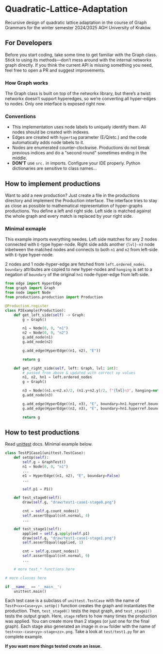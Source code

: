 # Quadratic-Lattice-Adaptation
Recursive design of quadratic lattice adaptation in the course of Graph Grammars for
the winter semester 2024/2025 AGH University of Kraków.

## For Developers

Before you start coding, take some time to get familiar with the Graph class.
Stick to using its methods—don’t mess around with the internal networkx graph
directly. If you think the current API is missing something you need, feel free
to open a PR and suggest improvements.

### How Graph works

The Graph class is built on top of the networkx library, but there’s a twist: networkx
doesn’t support hyperedges, so we’re converting all hyper-edges to nodes. Only one interface
is exposed right now.

### Conventions
- This implementation uses node labels to uniquely identify them. All nodes should be
  created with indexes.
- Edges are created with `hypertag` parameter (E/Q/etc.) and the code automatically adds
  node labels to it.
- Nodes are enumerated counter-clockwise. Productions do not break previous indices and do a "second round"
  sometimes ending in the middle.
- **DON'T** use `src.` in imports. Configure your IDE properly. Python dictionaries are sensitive to class
  names...

## How to implement productions

Want to add a new production? Just create a file in the productions directory and
implement the Production interface. The interface tries to stay as close as possible to
mathematical representation of hyper-graphs productions. You define a left and right side.
Left side is matched against the whole graph and every match is replaced by your right side.

### Minimal exmaple

This example imports everything needes. Left side matches for any 2 nodes connected with `E`-type hyper-node.
Right side adds another `{lvl}-n3` node inbetween the matched nodes and connects to both `n1` and `n2` from left-side
with `E`-type hyper-node.

2 nodes and 1 node-hyper-edge are fetched from `left.ordered_nodes`. `boundary` attributes are copied to new hyper-nodes
and `hanging` is set to a negation of `boundary` of the original `hn1` node-hyper-edge from left-side.

```python
from edge import HyperEdge
from graph import Graph
from node import Node
from productions.production import Production

@Production.register
class P2Example(Production):
    def get_left_side(self) -> Graph:
        g = Graph()

        n1 = Node(0, 0, "n1")
        n2 = Node(0, 0, "n2")
        g.add_node(n1)
        g.add_node(n2)

        g.add_edge(HyperEdge((n1, n2), "E"))

        return g

    def get_right_side(self, left: Graph, lvl: int):
        # passed from above & updated with correct xy values
        n1, n2, hn1 = left.ordered_nodes
        g = Graph()

        n3 = Node((n1.x+n2.x)/2, (n1.y+n2.y)/2, f"{lvl}n3", hanging=not hn1.hyperref.boundary)
        g.add_node(n3)

        g.add_edge(HyperEdge((n1, n3), "E", boundary=hn1.hyperref.boundary))
        g.add_edge(HyperEdge((n2, n3), "E", boundary=hn1.hyperref.boundary))

        return g
```

## How to test productions
Read [unittest](https://docs.python.org/3/library/unittest.html) docs.
Minimal example below.
```python
class TestP1Case1(unittest.TestCase):
    def setUp(self):
        self.g = GraphTest()
        n1 = Node(0, 0, "n1")
        ...
        e1 = HyperEdge((n1, n2), "E", boundary=False)
        ...

        self.p1 = P1()

    def test_stage0(self):
        draw(self.g, "draw/test1-case1-stage0.png")

        cnt = self.g.count_nodes()
        self.assertEqual(cnt.normal, 4)
        ...

    def test_stage1(self):
        applied = self.g.apply(self.p1)
        draw(self.g, "draw/test1-case1-stage1.png")
        self.assertEqual(applied, 1)

        cnt = self.g.count_nodes()
        self.assertEqual(cnt.normal, 9)
        ...

    # more test_* functions here

# more classes here

if __name__ == '__main__':
    unittest.main()
```
Each test case is a subclass of `unittest.TestCase` with the name of `TestP<xx>Case<yy>`.
`setUp()` function creates the graph and instantiates the production.
Then, `test_stage0()` tests the input graph, and `test_stage1()` tests the output graph. Here,
`stage` refers to how many times the production was applied.
You can create more than 2 stages (or just one for the final graph).
Each stage also generated an image in `draw` folder with the name of `test<xx>-case<yy>-stage<zz>.png`.
Take a look at `test/test1.py` for an complete example.

**If you want more things tested create an issue.**
